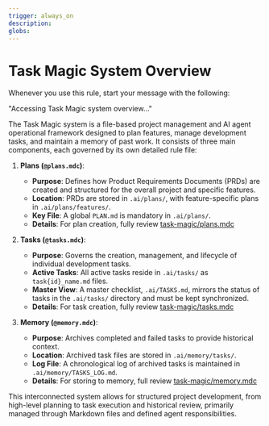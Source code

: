 ```yaml
---
trigger: always_on
description:
globs:
---
```

# Task Magic System Overview

Whenever you use this rule, start your message with the following:

"Accessing Task Magic system overview..."

The Task Magic system is a file-based project management and AI agent operational framework designed to plan features, manage development tasks, and maintain a memory of past work. It consists of three main components, each governed by its own detailed rule file:

1.  **Plans (`@plans.mdc`)**:
    *   **Purpose**: Defines how Product Requirements Documents (PRDs) are created and structured for the overall project and specific features.
    *   **Location**: PRDs are stored in `.ai/plans/`, with feature-specific plans in `.ai/plans/features/`.
    *   **Key File**: A global `PLAN.md` is mandatory in `.ai/plans/`.
    *   **Details**: For plan creation, fully review [task-magic/plans.mdc](mdc:.cursor/rules/task-magic/plans.mdc)

2.  **Tasks (`@tasks.mdc`)**:
    *   **Purpose**: Governs the creation, management, and lifecycle of individual development tasks.
    *   **Active Tasks**: All active tasks reside in `.ai/tasks/` as `task{id}_name.md` files.
    *   **Master View**: A master checklist, `.ai/TASKS.md`, mirrors the status of tasks in the `.ai/tasks/` directory and must be kept synchronized.
    *   **Details**: For task creation, fully review [task-magic/tasks.mdc](mdc:.cursor/rules/task-magic/tasks.mdc)

3.  **Memory (`@memory.mdc`)**:
    *   **Purpose**: Archives completed and failed tasks to provide historical context.
    *   **Location**: Archived task files are stored in `.ai/memory/tasks/`.
    *   **Log File**: A chronological log of archived tasks is maintained in `.ai/memory/TASKS_LOG.md`.
    *   **Details**: For storing to memory, full review [task-magic/memory.mdc](mdc:.cursor/rules/task-magic/memory.mdc)

This interconnected system allows for structured project development, from high-level planning to task execution and historical review, primarily managed through Markdown files and defined agent responsibilities.
